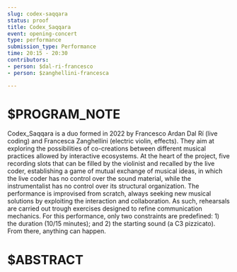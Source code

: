 ```yaml
---
slug: codex-saqqara
status: proof
title: Codex_Saqqara
event: opening-concert
type: performance
submission_type: Performance
time: 20:15 - 20:30
contributors:
- person: $dal-ri-francesco
- person: $zanghellini-francesca

---
```


# $PROGRAM_NOTE

Codex_Saqqara is a duo formed in 2022 by Francesco Ardan Dal Rí (live coding)
and Francesca Zanghellini (electric violin, effects). They aim at exploring
the possibilities of co-creations between different musical practices allowed by
interactive ecosystems. At the heart of the project, five recording slots that can
be filled by the violinist and recalled by the live coder, establishing a game of
mutual exchange of musical ideas, in which the live coder has no control over
the sound material, while the instrumentalist has no control over its structural
organization. The performance is improvised from scratch, always seeking new
musical solutions by exploiting the interaction and collaboration. As such,
rehearsals are carried out trough exercises designed to refine communication
mechanics. For this performance, only two constraints are predefined: 1) the
duration (10/15 minutes); and 2) the starting sound (a C3 pizzicato). From
there, anything can happen.

# $ABSTRACT



